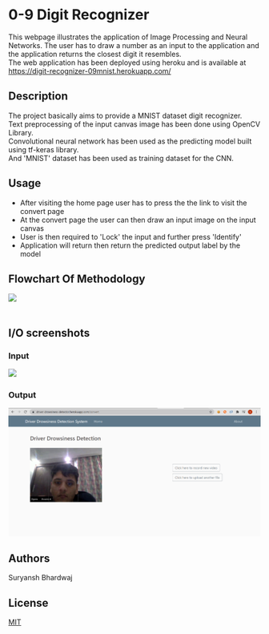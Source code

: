 # 0-9 Digit Recognizer
This webpage illustrates the application of Image Processing and Neural Networks.
The user has to draw a number as an input to the application and the application returns the closest digit it resembles.<br>
The web application has been deployed using heroku and is available at <br>
https://digit-recognizer-09mnist.herokuapp.com/
## Description
The project basically aims to provide a MNIST dataset digit recognizer.<br>
Text preprocessing of the input canvas image has been done using OpenCV Library.<br>
Convolutional neural network has been used as the predicting model built using tf-keras library.<br>
And 'MNIST' dataset has been used as training dataset for the CNN.<br>
## Usage
<ul>
<li>After visiting the home page user has to press the the link to visit the convert page</li>
<li>At the convert page the user can then draw an input image on the input canvas</li>
<li>User is then required to 'Lock' the input and further press 'Identify'</li>
<li>Application will return then return the predicted output label by the model</li>
</ul>

## Flowchart Of Methodology
![](screenshots/MNIST_flowchart.png)
<br>
<br>
## I/O screenshots
### Input
![](screenshots/inp.PNG)
<br>

### Output
![](screenshots/out.PNG)


## Authors
Suryansh Bhardwaj

## License
[MIT](https://choosealicense.com/licenses/mit/)


